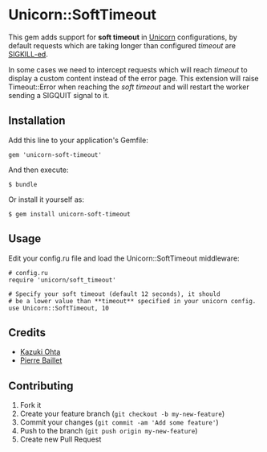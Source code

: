 # Unicorn::SoftTimeout

This gem adds support for **soft timeout** in [Unicorn](http://unicorn.bogomips.org/)
configurations, by default requests which are taking longer than configured _timeout_ are
[SIGKILL-ed](http://unicorn.bogomips.org/Unicorn/Configurator.html#method-i-timeout).

In some cases we need to intercept requests which will reach _timeout_ to display a
custom content instead of the error page. This extension will raise Timeout::Error
when reaching the _soft timeout_ and will restart the worker sending a SIGQUIT
signal to it.

## Installation

Add this line to your application's Gemfile:

    gem 'unicorn-soft-timeout'

And then execute:

    $ bundle

Or install it yourself as:

    $ gem install unicorn-soft-timeout

## Usage

Edit your config.ru file and load the Unicorn::SoftTimeout middleware:

    # config.ru
    require 'unicorn/soft_timeout'

    # Specify your soft timeout (default 12 seconds), it should
    # be a lower value than **timeout** specified in your unicorn config.
    use Unicorn::SoftTimeout, 10

## Credits

* [Kazuki Ohta](https://github.com/kzk)
* [Pierre Baillet](https://github.com/octplane)

## Contributing

1. Fork it
2. Create your feature branch (`git checkout -b my-new-feature`)
3. Commit your changes (`git commit -am 'Add some feature'`)
4. Push to the branch (`git push origin my-new-feature`)
5. Create new Pull Request
